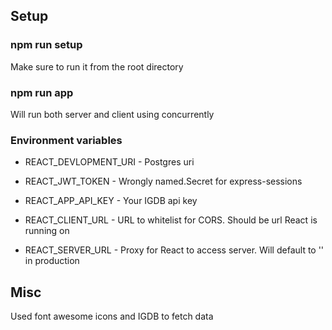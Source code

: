 
## Setup

### npm run setup

Make sure to run it from the root directory

### npm run app

Will run both server and client using concurrently 

### Environment variables

* REACT_DEVLOPMENT_URI - Postgres uri

* REACT_JWT_TOKEN - Wrongly named.Secret for express-sessions

* REACT_APP_API_KEY - Your IGDB api key

* REACT_CLIENT_URL - URL to whitelist for CORS. Should be url React is running on

* REACT_SERVER_URL - Proxy for React to access server. Will default to '' in production


## Misc

Used font awesome icons and IGDB to fetch data


